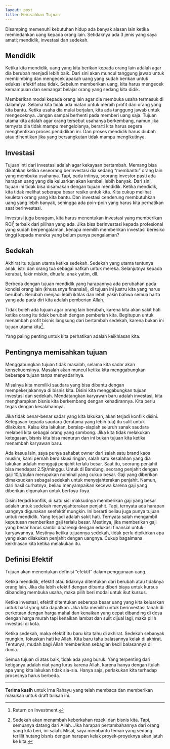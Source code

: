```yaml
---
layout: post
title: Memisahkan Tujuan
---
```


Disamping memenuhi kebutuhan hidup ada banyak alasan lain ketika memindahkan uang kepada orang lain. Setidaknya ada 3 jenis yang saya amati; mendidik, investasi dan sedekah.

## Mendidik
Ketika kita mendidik, uang yang kita berikan kepada orang lain adalah agar dia berubah menjadi lebih baik. Dari sini akan muncul tanggung jawab untuk membimbing dan mengecek apakah uang yang sudah berikan untuk edukasi efektif atau tidak. Sebelum memberikan uang, kita harus mengecek kemampuan dan semangat belajar orang yang sedang kita didik.

Memberikan modal kepada orang lain agar dia membuka usaha termasuk di dalamnya. Selama kita tidak ada niatan untuk meraih profit dari orang yang kita bantu. Ketika usaha dia mulai berjalan, kita ada tanggung jawab untuk mengeceknya. Jangan sampai berhenti pada memberi uang saja. Tujuan utama kita adalah agar orang tersebut usahanya berkembang, namun jika ternyata dia tidak mampu mengelolanya, berarti kita harus segera menghentikan proses pendidikan ini. Dan proses mendidik harus diubah atau dihentikan jika yang bersangkutan tidak mampu mengikutinya.

## Investasi
Tujuan inti dari investasi adalah agar kekayaan bertambah. Memang bisa dikatakan ketika seseorang berinvestasi dia sedang “membantu” orang lain yang membuka usahanya. Tapi, pada intinya, seorang investor pasti ada harapan uang yang dia keluarkan akan kembali lebih banyak. Dari sini, tujuan ini tidak bisa disamakan dengan tujuan mendidik. Ketika mendidik, kita tidak melihat seberapa besar resiko untuk kita. Kita cukup melihat keuletan orang yang kita bantu. Dan investasi cenderung membutuhkan uang yang lebih banyak, sehingga ada poin-poin yang harus kita perhatikan saat berinvestasi.

Investasi juga beragam, kita harus menentukan investasi yang memberikan ROI[^1] terbaik dari pilihan yang ada. Jika bisa berinvestasi kepada profesional yang sudah berpengalaman, kenapa memilih memberikan investasi beresiko tinggi kepada mereka yang belum punya pengalaman?

## Sedekah
Akhirat itu tujuan utama ketika sedekah. Sedekah yang utama tentunya anak, istri dan orang tua sebagai nafkah untuk mereka. Selanjutnya kepada kerabat, fakir miskin, dhuafa, anak yatim, dll. 

Berbeda dengan tujuan mendidik yang harapannya ada perubahan pada kondisi orang lain (khususnya finansial), di tujuan ini justru kita yang harus berubah. Berubah menjadi lebih ikhlas dan lebih yakin bahwa semua harta yang ada pada diri kita adalah pemberian Allah.

Tidak boleh ada tujuan agar orang lain berubah, karena kita akan sakit hati ketika orang itu tidak berubah dengan pemberian kita. Begitupun untuk menambah profit bisnis langsung dari bertambah sedekah, karena bukan ini tujuan utama kita[^2].

Yang paling penting untuk kita perhatikan adalah keikhlasan kita.

## Pentingnya memisahkan tujuan

Menggabungkan tujuan tidak masalah, selama kita sadar akan konsekuensinya. Masalah akan muncul ketika kita menggabungkan beberapa tujuan tanpa menyadarinya.

Misalnya kita memiliki saudara yang bisa dibantu dengan mempekerjakannya di bisnis kita. Disini kita menggabungkan tujuan investasi dan sedekah. Mendatangkan karyawan baru adalah investasi, kita mengharapkan bisnis kita berkembang dengan kehadirannya. Kita perlu tegas dengan kesalahannya.

Jika tidak benar-benar sadar yang kita lakukan, akan terjadi konflik disini. Ketegasan kepada saudara (terutama yang lebih tua) itu sulit untuk dilakukan. Kalau kita lakukan, bersiap-siaplah seluruh sanak saudara melabeli kita sebagai orang yang sombong. Jika kita tidak melakukan ketegasan, bisnis kita bisa menurun dan ini bukan tujuan kita ketika menambah karyawan baru.

Ada kasus lain, saya punya sahabat owner dari salah satu brand kaos muslim, kami pernah berdiskusi ringan, salah satu kesalahan yang dia lakukan adalah menggaji penjahit terlalu besar. Saat itu, seorang penjahit bisa mendapat 2.5jt/minggu. Untuk di Bandung, seorang penjahit dengan gaji 10jt/bulan merupakan nominal yang cukup besar. Gaji yang diberikan dimaksudkan sebagai sedekah untuk menyejahterakan penjahit. Namun, dari hasil curhatnya, beliau menyampaikan kecewa karena gaji yang diberikan digunakan untuk berfoya-foya. 

Disini terjadi konflik, di satu sisi maksudnya memberikan gaji yang besar adalah untuk sedekah menyejahterakan penjahit. Tapi, ternyata ada harapan uangnya digunakan seefektif mungkin. Ini berarti beliau juga punya tujuan untuk mendidik. Yang terjadi adalah sakit hati. Ternyata salah mengambil keputusan memberikan gaji terlalu besar. Mestinya, jika memberikan gaji yang besar harus sambil dibarengi dengan edukasi finansial untuk karyawannya. Mestinya ketika tujuannya sedekah, tidak perlu dipikirkan apa yang akan dilakukan penjahit dengan uangnya. Cukup bagaimana keikhlasan kita ketika melakukan itu. 

## Definisi Efektif

Tujuan akan menentukan definisi “efektif” dalam penggunaan uang. 

Ketika mendidik, efektif atau tidaknya ditentukan dari berubah atau tidaknya orang lain. Jika dia lebih efektif dengan dibantu diberi biaya untuk kursus dibanding membuka usaha, maka pilih beri modal untuk ikut kursus.

Ketika investasi, efektif ditentukan seberapa besar uang yang kita keluarkan untuk hasil yang kita dapatkan. Jika kita memilih untuk berinvestasi tanah di perkotaan dengan harga mahal dan kenaikan yang cepat dibanding di desa dengan harga murah tapi kenaikan lambat dan sulit dijual lagi, maka pilih investasi di kota.

Ketika sedekah, maka efektif itu baru kita tahu di akhirat. Sedekah sebanyak mungkin, fokuskan hati ke Allah. Kita baru tahu balasannya kelak di akhirat. Tentunya, mudah bagi Allah memberikan sebagian kecil balasannya di dunia.

Semua tujuan di atas baik, tidak ada yang buruk. Yang terpenting dari ketiganya adalah niat yang lurus karena Allah, karena hanya dengan itulah apa yang kita lakukan tidak sia-sia. Hanya saja, perlakukan kita terhadap prosesnya harus berbeda.

----

[^1]: Return on Investment.
[^2]: Sedekah akan menambah keberkahan rezeki dan bisnis kita. Tapi, semuanya datang dari Allah. Jika harapan pertambahannya dari orang yang kita beri, ini salah. Misal, saya membantu teman yang sedang terlilit hutang bisnis dengan harapan kelak proyek-proyeknya akan jatuh ke kita.

**Terima kasih** untuk Irna Rahayu yang telah membaca dan memberikan masukan untuk draft tulisan ini.
